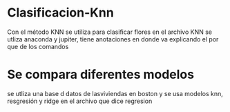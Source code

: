 # Clasificacion-Knn
Con el método KNN se utiliza para clasificar flores en el archivo KNN
se utliza anaconda y jupiter, tiene anotaciones en donde va explicando el por que de los comandos

# Se compara diferentes modelos
se utliza una base d datos de lasviviendas en boston y se usa modelos knn, resgresión y ridge en el archivo que dice regresion

